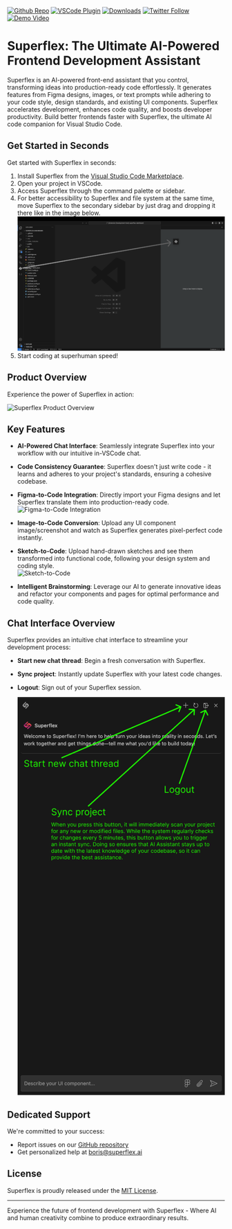 [twitter-shield]: https://img.shields.io/twitter/follow/_riphal_?style=social
[twitter-url]: https://x.com/_riphal_
[github-shield]: https://img.shields.io/github/stars/aquila-lab/superflex-vscode?style=social
[github-url]: https://github.com/aquila-lab/superflex-vscode
[vscode-shield]: https://img.shields.io/visual-studio-marketplace/r/aquilalabs.superflex?logo=visual-studio-code&style=social
[vscode-url]: https://marketplace.visualstudio.com/items?itemName=aquilalabs.superflex
[downloads-shield]: https://img.shields.io/visual-studio-marketplace/d/aquilalabs.superflex?style=social
[downloads-url]: https://marketplace.visualstudio.com/items?itemName=aquilalabs.superflex
[youtube-shield]: https://img.shields.io/badge/Demo-Video-red?style=flat&logo=youtube
[youtube-url]: https://youtu.be/YFcTjJDFsbg?si=WQVteFa4UK9_bynz

[![Github Repo][github-shield]][github-url] [![VSCode Plugin][vscode-shield]][vscode-url] [![Downloads][downloads-shield]][downloads-url] [![Twitter Follow][twitter-shield]][twitter-url] [![Demo Video][youtube-shield]][youtube-url]

# Superflex: The Ultimate AI-Powered Frontend Development Assistant

Superflex is an AI-powered front-end assistant that you control, transforming ideas into production-ready code effortlessly. It generates features from Figma designs, images, or text prompts while adhering to your code style, design standards, and existing UI components. Superflex accelerates development, enhances code quality, and boosts developer productivity. Build better frontends faster with Superflex, the ultimate AI code companion for Visual Studio Code.

## Get Started in Seconds

Get started with Superflex in seconds:

1. Install Superflex from the [Visual Studio Code Marketplace][vscode-url].
2. Open your project in VSCode.
3. Access Superflex through the command palette or sidebar.
4. For better accessibility to Superflex and file system at the same time, move Superflex to the secondary sidebar by just drag and dropping it there like in the image below. \
   ![Superflex Sidebar Setup](./docs/superflex-sidebar-setup.png)
5. Start coding at superhuman speed!

## Product Overview

Experience the power of Superflex in action:

![Superflex Product Overview](./docs/superflex-product-overview.gif)

## Key Features

- **AI-Powered Chat Interface**: Seamlessly integrate Superflex into your workflow with our intuitive in-VSCode chat.

- **Code Consistency Guarantee**: Superflex doesn't just write code - it learns and adheres to your project's standards, ensuring a cohesive codebase.

- **Figma-to-Code Integration**: Directly import your Figma designs and let Superflex translate them into production-ready code. \
  ![Figma-to-Code Integration](./docs/superflex-figma-to-code-showcase.gif)

- **Image-to-Code Conversion**: Upload any UI component image/screenshot and watch as Superflex generates pixel-perfect code instantly.

- **Sketch-to-Code**: Upload hand-drawn sketches and see them transformed into functional code, following your design system and coding style. \
  ![Sketch-to-Code](./docs/superflex-sketch-to-code-showcase.gif)

- **Intelligent Brainstorming**: Leverage our AI to generate innovative ideas and refactor your components and pages for optimal performance and code quality.

## Chat Interface Overview

Superflex provides an intuitive chat interface to streamline your development process:

- **Start new chat thread**: Begin a fresh conversation with Superflex.
- **Sync project**: Instantly update Superflex with your latest code changes.
- **Logout**: Sign out of your Superflex session.

  ![Superflex Chat Interface](./docs/superflex-chat-interface.png)

## Dedicated Support

We're committed to your success:

- Report issues on our [GitHub repository][github-url]
- Get personalized help at [boris@superflex.ai](mailto:boris@superflex.ai)

## License

Superflex is proudly released under the [MIT License](LICENSE).

---

Experience the future of frontend development with Superflex - Where AI and human creativity combine to produce extraordinary results.
